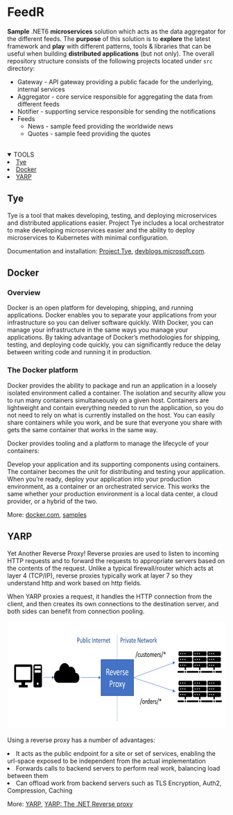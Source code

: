# FeedR
**Sample** .NET6 **microservices** solution which acts as the data aggregator for the different feeds.
The **purpose** of this solution is to **explore** the latest framework and **play** with different patterns, tools & libraries that can be useful when building **distributed applications** (but not only).
The overall repository structure consists of the following projects located under `src` directory:

- Gateway - API gateway providing a public facade for the underlying, internal services
- Aggregator - core service responsible for aggregating the data from different feeds
- Notifier - supporting service responsible for sending the notifications
- Feeds
  - News - sample feed providing the worldwide news
  - Quotes - sample feed providing the quotes

<br />
<details open="open">
  <summary>TOOLS</summary>
  <li><a href="#Tye">Tye</a></li>
  <li><a href="#Docker">Docker</a></li>
  <li><a href="#YARP">YARP</a></li>
</details>


## Tye

Tye is a tool that makes developing, testing, and deploying microservices and distributed applications easier. 
Project Tye includes a local orchestrator to make developing microservices easier and the ability to deploy microservices to Kubernetes with minimal configuration.

Documentation and installation: [Project Tye](<https://github.com/dotnet/tye>), [devblogs.microsoft.com](<https://devblogs.microsoft.com/dotnet/introducing-project-tye/>).


## Docker

### Overview
Docker is an open platform for developing, shipping, and running applications. Docker enables you to separate your applications from your infrastructure so you can deliver software quickly. With Docker, you can manage your infrastructure in the same ways you manage your applications. By taking advantage of Docker’s methodologies for shipping, testing, and deploying code quickly, you can significantly reduce the delay between writing code and running it in production.

### The Docker platform
Docker provides the ability to package and run an application in a loosely isolated environment called a container. The isolation and security allow you to run many containers simultaneously on a given host. Containers are lightweight and contain everything needed to run the application, so you do not need to rely on what is currently installed on the host. You can easily share containers while you work, and be sure that everyone you share with gets the same container that works in the same way.

Docker provides tooling and a platform to manage the lifecycle of your containers:

Develop your application and its supporting components using containers.
The container becomes the unit for distributing and testing your application.
When you’re ready, deploy your application into your production environment, as a container or an orchestrated service. This works the same whether your production environment is a local data center, a cloud provider, or a hybrid of the two.

More: [docker.com](<https://www.docker.com/>), [samples](<https://docs.docker.com/samples/dotnetcore/>)


## YARP

Yet Another Reverse Proxy!
Reverse proxies are used to listen to incoming HTTP requests and to forward the requests to appropriate servers based on the contents of the request. Unlike a typical firewall/router which acts at layer 4 (TCP/IP), reverse proxies typically work at layer 7 so they understand http and work based on http fields.

When YARP proxies a request, it handles the HTTP connection from the client, and then creates its own connections to the destination server, and both sides can benefit from connection pooling.

<img src="items/yarp.png" alt="yarp" width="686" height="248">

Using a reverse proxy has a number of advantages:

<li>It acts as the public endpoint for a site or set of services, enabling the url-space exposed to be independent from the actual implementation</li>
<li>Forwards calls to backend servers to perform real work, balancing load between them</li>
<li>Can offload work from backend servers such as TLS Encryption, Auth2, Compression, Caching</li>


More: [YARP](<https://microsoft.github.io/reverse-proxy/>), [YARP: The .NET Reverse proxy](<https://docs.microsoft.com/en-us/shows/on-net/yarp-the-net-reverse-proxy>)


